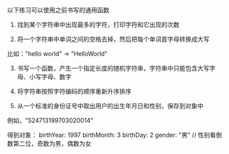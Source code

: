 以下练习可以使用之前书写的通用函数

1. 找到某个字符串中出现最多的字符，打印字符和它出现的次数

2. 将一个字符串中单词之间的空格去掉，然后把每个单词首字母转换成大写

比如："hello world"  ->  "HelloWorld"

3. 书写一个函数，产生一个指定长度的随机字符串，字符串中只能包含大写字母、小写字母、数字

4. 将字符串按照字符编码的顺序重新升序排序

5. 从一个标准的身份证号中取出用户的出生年月日和性别，保存到对象中

例如，"524713199703020014"

得到对象：
birthYear: 1997
birthMonth: 3
birthDay: 2
gender: "男"  // 性别看倒数第二位，奇数为男，偶数为女


